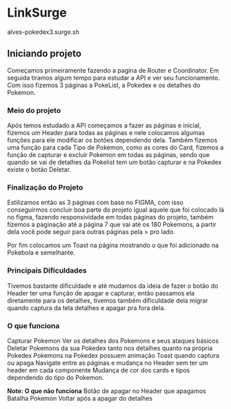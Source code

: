 # LinkSurge

alves-pokedex3.surge.sh


## Iniciando projeto

Começamos primeiramente fazendo a pagina de Router e Coordinator.
Em seguida tiramos algum tempo para estudar a API e ver seu funcionamento.
Com isso fizemos 3 páginas a PokeList, a Pokedex e os detalhes do Pokemon.

### Meio do projeto
Após temos estudado a API começamos a fazer as páginas e inicial, fizemos um Header para todas as páginas e nele colocamos algumas funções para ele modificar os botões dependendo dela. 
Também fizemos uma função para cada Tipo de Pokemon, como as cores do Card, fizemos a função de capturar e excluir Pokemon em todas as páginas, sendo que quando se vai de detalhes da Pokelist tem um botão capturar e na Pokedex existe o botão Deletar.


### Finalização do Projeto
Estilizamos então as 3 páginas com base no FIGMA, com isso conseguirmos concluir boa parte do projeto igual aquele que foi colocado lá no figma, fazendo responsividade em todas páginas do projeto, também fizemos a paginação até a página 7 que vai até os 180 Pokemons, a partir dela você pode seguir para outras páginas pela > pro lado. 

Por fim colocamos um Toast na página mostrando o que foi adicionado na Pokebola e semelhante. 

### Principais Dificuldades

Tivemos bastante dificuldade e até mudamos da ideia de fazer o botão do Header ter uma função de apagar e capturar, então passamos ela diretamente para os detalhes, tivemos também dificuldade dela migrar quando captura da tela detalhes e apagar pra fora dela.

### O que funciona
Capturar Pokemon
Ver os detalhes dos Pokemons e seus ataques básicos
Deletar Pokemons da sua Pokedex tanto nos detalhes quanto na própria Pokedex
Pokemons na Pokedex possuem animação
Toast quando captura ou apaga 
Navigate entre as páginas e mudança no Header sem ter um header em cada componente
Mudança de cor dos cards e tipos dependendo do tipo do Pokemon.

**Note: O que não funciona**
Botão de apagar no Header que apagamos 
Batalha Pokemon
Voltar após a apagar do detalhes 


